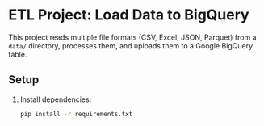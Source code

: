 # ETL Project: Load Data to BigQuery

This project reads multiple file formats (CSV, Excel, JSON, Parquet) from a `data/` directory, processes them, and uploads them to a Google BigQuery table.

## Setup

1. Install dependencies:
   ```sh
   pip install -r requirements.txt
